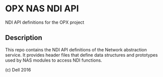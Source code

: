 OPX NAS NDI API
=================

NDI API definitions for the OPX project

Description
-----------

This repo contains the NDI API definitions of the Network abstraction
service. It provides header files that define data structures and
prototypes used by NAS modules to access NDI functions.

(c) Dell 2016
